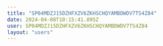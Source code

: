 ```yaml
---
title: "SP04MDZJ15DZHFXZV6ZKHSCHQYAMBDWDV7TS4Z84"
date: 2024-04-08T10:15:41.895Z
user: SP04MDZJ15DZHFXZV6ZKHSCHQYAMBDWDV7TS4Z84
layout: "users"
---
```

    